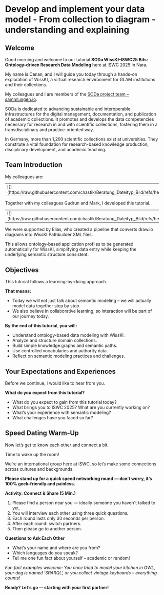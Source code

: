 <!--
*titel:
*author:in/urheber:in: 
orcid: 
email: SODa@sammlungen.io
*lizenz: cc by
lizenzlink: https://creativecommons.org/
*persistenter OER link: 
language: 
version:  v1
beschreibung: 
format: SODa WissKI How-to-Tutorial
modultitel: 
modul: Unit 1
einheitstitel: Welcome and warm-up 
eiheit: Einheit 1
lernziel: 

baustein:
zielgruppe: https://zenodo.org/records/15574575
gestaltungsprinzip: 
keywords: ???
erstellungsdatum: 

technische metadaten:
medientyp: text
dateiformat: .md
dauer: 
größe:
software: Web
icon: https://raw.githubusercontent.com/chastik/SODa-Basiskurs/main/img/SODa-Logo_full.svg
icon: https://github.com/chastik/SODa-Basiskurs/blob/main/img/SODa-Logo_full.svg


link:    https://raw.githubusercontent.com/chastik/SODa-Basiskurs/refs/heads/main/soda.css

-->



# Develop and implement your data model - From collection to diagram - understanding and explaining

## Welcome

Good morning and welcome to our tutorial **SODa WissKI–ISWC25 Bits: Ontology-driven Research Data Modeling** here at ISWC 2025 in Nara. 

My name is Canan, and I will guide you today through a hands-on exploration of WissKI, a virtual research environment for GLAM institutions and their collections.

My colleagues and I are members of the [SODa project team – sammlungen.io](https://sammlungen.io/projekt).

SODa is dedicated to advancing sustainable and interoperable infrastructures for the digital management, documentation, and publication of academic collections. It promotes and develops the data competencies necessary for research in and with scientific collections, fostering them in a transdisciplinary and practice-oriented way.

In Germany, more than 1,200 scientific collections exist at universities. They constitute a vital foundation for research-based knowledge production, disciplinary development, and academic teaching.

## Team Introduction

My colleagues are:

<table>
  <tr>
    <td>![](https://raw.githubusercontent.com/chastik/Beratung_Dateityp_Bild/refs/heads/main/schwenk.jpg)<!--width="100%"--> </td>
    <td>![](https://raw.githubusercontent.com/chastik/Beratung_Dateityp_Bild/refs/heads/main/fichtner.jpg)<!--width="100%"--> </td>
     </tr>
</table>

Together with my colleagues Gudrun and Mark, I developed this tutorial.

 <table>
  <tr>
  <td>![](https://raw.githubusercontent.com/chastik/Beratung_Dateityp_Bild/refs/heads/main/Tzortzakakis1.jpg)<!--width="100%"--> </td>
     </tr>
</table>

We were supported by Elias, who created a pipeline that converts draw.io diagrams into WissKI Pathbuilder XML files. 

This allows ontology-based application profiles to be generated automatically for WissKI, simplifying data entry while keeping the underlying semantic structure consistent.

## Objectives

This tutorial follows a learning-by-doing approach. 

**That means:** 

* Today we will not just talk about semantic modeling – we will actually model data together step by step. 
* We also believe in collaborative learning, so interaction will be part of our journey today.

**By the end of this tutorial, you will:**

* Understand ontology-based data modeling with WissKI.
* Analyze and structure domain collections.
* Build simple knowledge graphs and semantic paths.
* Use controlled vocabularies and authority data.
* Reflect on semantic modeling practices and challenges.

## Your Expectations and Experiences

Before we continue, I would like to hear from you. 

**What do you expect from this tutorial?**


[](https://raw.githubusercontent.com/chastik/Beratung_Dateityp_Bild/refs/heads/main/mentimeter_expectations.png)


[](https://github.com/chastik/Beratung_Dateityp_Bild/blob/main/mentimeter_expectations.png)



* What do you expect to gain from this tutorial today?
* What brings you to ISWC 2025? What are you currently working on?
* What’s your experience with semantic modeling? 
* What challenges have you faced so far?

## Speed Dating Warm-Up

Now let’s get to know each other and connect a bit.

Time to wake up the room! 

We’re an international group here at ISWC, so let’s make some connections across cultures and backgrounds. 

**Please stand up for a quick speed networking round — don’t worry, it’s 100% geek-friendly and painless.**


**Activity: Connect & Share (5 Min.)**

1. Please find a person near you — ideally someone you haven't talked to yet.
2. You will interview each other using three quick questions.
3. Each round lasts only 30 seconds per person.
4. After each round: switch partners.
5. Then please go to another person.

**Questions to Ask Each Other**

* What’s your name and where are you from?
* Which languages do you speak?
* Tell me one fun fact about yourself – academic or random!


*Fun fact examples welcome: You once tried to model your kitchen in OWL, your dog is named 'SPARQL', or you collect vintage keyboards – everything counts!*

**Ready? Let’s go — starting with your first partner!**